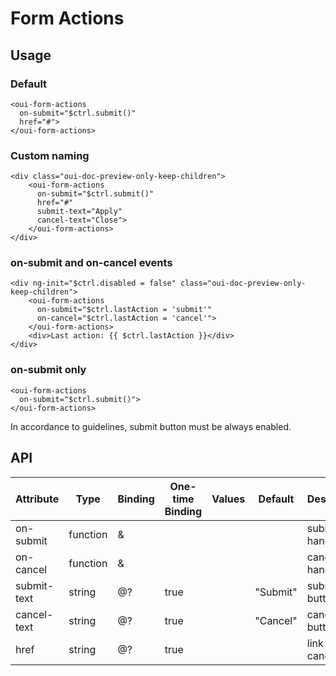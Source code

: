 # Form Actions

<component-status cx-design="complete" ux="complete"></component-status>

## Usage

### Default

```html:preview
<oui-form-actions
  on-submit="$ctrl.submit()"
  href="#">
</oui-form-actions>
```


### Custom naming

```html:preview
<div class="oui-doc-preview-only-keep-children">
    <oui-form-actions
      on-submit="$ctrl.submit()"
      href="#"
      submit-text="Apply"
      cancel-text="Close">
    </oui-form-actions>
</div>
```


### on-submit and on-cancel events

```html:preview
<div ng-init="$ctrl.disabled = false" class="oui-doc-preview-only-keep-children">
    <oui-form-actions
      on-submit="$ctrl.lastAction = 'submit'"
      on-cancel="$ctrl.lastAction = 'cancel'">
    </oui-form-actions>
    <div>Last action: {{ $ctrl.lastAction }}</div>
</div>
```

### on-submit only
```html:preview
<oui-form-actions
  on-submit="$ctrl.submit()">
</oui-form-actions>
```
In accordance to guidelines, submit button must be always enabled.

## API

| Attribute     | Type     | Binding | One-time Binding | Values                 | Default   | Description                      |
| ----          | ----     | ----    | ----             | ----                   | ----      | ----                             |
| on-submit     | function | &       |                  |                        |           | submit handler                   |
| on-cancel     | function | &       |                  |                        |           | cancel handler                   |
| submit-text   | string   | @?      | true             |                        | "Submit"  | submit button text               |
| cancel-text   | string   | @?      | true             |                        | "Cancel"  | cancel button text               |
| href          | string   | @?      | true             |                        |           | link url on cancel               |

